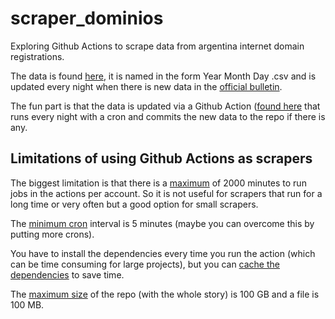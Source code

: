 # scraper_dominios

Exploring Github Actions to scrape data from argentina internet domain registrations.

The data is found [here](https://github.com/lbellomo/scraper_dominios/tree/master/data), it is named in the form Year Month Day .csv and is updated every night when there is new data in the [official bulletin](https://www.boletinoficial.gob.ar/seccion/cuarta).

The fun part is that the data is updated via a Github Action ([found here](https://github.com/lbellomo/scraper_dominios/blob/master/.github/workflows/main.yml) that runs every night with a cron and commits the new data to the repo if there is any.

## Limitations of using Github Actions as scrapers

The biggest limitation is that there is a [maximum](https://help.github.com/en/github/setting-up-and-managing-billing-and-payments-on-github/about-billing-for-github-actions#about-billing-for-github-actions) of 2000 minutes to run jobs in the actions per account. So it is not useful for scrapers that run for a long time or very often but a good option for small scrapers.

The [minimum cron](https://help.github.com/en/actions/configuring-and-managing-workflows/configuring-a-workflow#triggering-a-workflow-with-events) interval is 5 minutes (maybe you can overcome this by putting more crons).

You have to install the dependencies every time you run the action (which can be time consuming for large projects), but you can [cache the dependencies](https://help.github.com/en/actions/configuring-and-managing-workflows/caching-dependencies-to-speed-up-workflows) to save time.

The [maximum size](https://help.github.com/en/github/managing-large-files/what-is-my-disk-quota#file-and-repository-size-limitations) of the repo (with the whole story) is 100 GB and a file is 100 MB.

